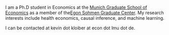 I am a Ph.D student in Economics at the [Munich Graduate School of Economics](https://www.mgse.econ.uni-muenchen.de/index.html) as a member of the[Egon Sohmen Graduate Center](https://www.esgc.mgse.econ.uni-muenchen.de/about/index.html). My research interests include health economics, causal inference, and machine learning.

I can be contacted at kevin dot kloiber at econ dot lmu dot de.
